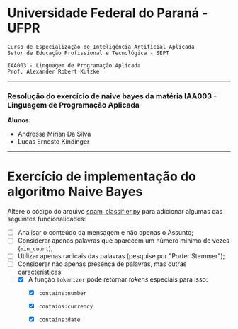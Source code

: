 # Universidade Federal do Paraná - UFPR
```
Curso de Especialização de Inteligência Artificial Aplicada
Setor de Educação Profissional e Tecnológica - SEPT

IAA003 - Linguagem de Programação Aplicada
Prof. Alexander Robert Kutzke
```

---

### Resolução do exercício de naive bayes da matéria IAA003 - Linguagem de Programação Aplicada

**Alunos:**
 - Andressa Mirian Da Silva
 - Lucas Ernesto Kindinger
 
 ---

# Exercício de implementação do algoritmo Naive Bayes

Altere o código do arquivo [spam_classifier.py](spam_classifier.py) para adicionar
algumas das seguintes funcionalidades:

 - [ ] Analisar o conteúdo da mensagem e não apenas o Assunto;
 - [ ] Considerar apenas palavras que aparecem um número mínimo de vezes (`min_count`);
 - [ ] Utilizar apenas radicais das palavras (pesquise por "Porter Stemmer");
 - [ ] Considerar não apenas presença de palavras, mas outras características:
    - [x] A função `tokenizer` pode retornar *tokens* especiais para isso:
      - [x] `contains:number`
      - [x] `contains:currency`
      - [x] `contains:date`

